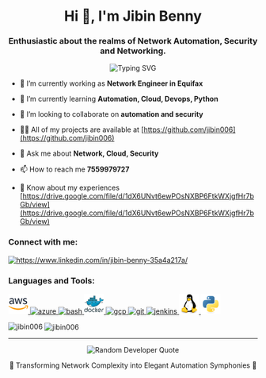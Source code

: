 <h1 align="center">Hi 👋, I'm Jibin Benny</h1>
<h3 align="center">Enthusiastic about the realms of Network Automation, Security and Networking.</h3>

<div align="center">
  <img src="https://readme-typing-svg.demolab.com?font=Fira+Code&pause=1000&color=2196F3&center=true&width=1000&lines=Network+Engineer+%7C+Cloud+Security+Enthusiast+%7C+AI+%26+Automation+Advocate" alt="Typing SVG" />
</div>


- 🔭 I’m currently working as **Network Engineer in Equifax**

- 🌱 I’m currently learning **Automation, Cloud, Devops, Python**

- 💞️ I’m looking to collaborate on **automation and security**

- 👨‍💻 All of my projects are available at [https://github.com/jibin006](https://github.com/jibin006)

- 💬 Ask me about **Network, Cloud, Security**

- 📫 How to reach me **7559979727**

- 📄 Know about my experiences [https://drive.google.com/file/d/1dX6UNvt6ewPOsNXBP6FtkWXjgfHr7bGb/view](https://drive.google.com/file/d/1dX6UNvt6ewPOsNXBP6FtkWXjgfHr7bGb/view)

<h3 align="left">Connect with me:</h3>
<p align="left">
<a href="https://www.linkedin.com/in/jibin-benny-35a4a217a/" target="blank"><img align="center" src="https://raw.githubusercontent.com/rahuldkjain/github-profile-readme-generator/master/src/images/icons/Social/linked-in-alt.svg" alt="https://www.linkedin.com/in/jibin-benny-35a4a217a/" height="30" width="40" /></a>
</p>

<h3 align="left">Languages and Tools:</h3>
<p align="left"> <a href="https://aws.amazon.com" target="_blank" rel="noreferrer"> <img src="https://raw.githubusercontent.com/devicons/devicon/master/icons/amazonwebservices/amazonwebservices-original-wordmark.svg" alt="aws" width="40" height="40"/> </a> <a href="https://azure.microsoft.com/en-in/" target="_blank" rel="noreferrer"> <img src="https://www.vectorlogo.zone/logos/microsoft_azure/microsoft_azure-icon.svg" alt="azure" width="40" height="40"/> </a> <a href="https://www.gnu.org/software/bash/" target="_blank" rel="noreferrer"> <img src="https://www.vectorlogo.zone/logos/gnu_bash/gnu_bash-icon.svg" alt="bash" width="40" height="40"/> </a> <a href="https://www.docker.com/" target="_blank" rel="noreferrer"> <img src="https://raw.githubusercontent.com/devicons/devicon/master/icons/docker/docker-original-wordmark.svg" alt="docker" width="40" height="40"/> </a> <a href="https://cloud.google.com" target="_blank" rel="noreferrer"> <img src="https://www.vectorlogo.zone/logos/google_cloud/google_cloud-icon.svg" alt="gcp" width="40" height="40"/> </a> <a href="https://git-scm.com/" target="_blank" rel="noreferrer"> <img src="https://www.vectorlogo.zone/logos/git-scm/git-scm-icon.svg" alt="git" width="40" height="40"/> </a> <a href="https://www.jenkins.io" target="_blank" rel="noreferrer"> <img src="https://www.vectorlogo.zone/logos/jenkins/jenkins-icon.svg" alt="jenkins" width="40" height="40"/> </a> <a href="https://www.linux.org/" target="_blank" rel="noreferrer"> <img src="https://raw.githubusercontent.com/devicons/devicon/master/icons/linux/linux-original.svg" alt="linux" width="40" height="40"/> </a> <a href="https://www.python.org" target="_blank" rel="noreferrer"> <img src="https://raw.githubusercontent.com/devicons/devicon/master/icons/python/python-original.svg" alt="python" width="40" height="40"/> </a> </p>

<p><img align="left" src="https://github-readme-stats.vercel.app/api/top-langs?username=jibin006&show_icons=true&locale=en&layout=compact" alt="jibin006" /></p>

<p>&nbsp;<img align="center" src="https://github-readme-stats.vercel.app/api?username=jibin006&show_icons=true&locale=en" alt="jibin006" /></p>

---

<div align="center">
  <img src="https://quotes-github-readme.vercel.app/api?type=horizontal&theme=radical" alt="Random Developer Quote" />
</div>

<p align="center">
  🔮 Transforming Network Complexity into Elegant Automation Symphonies 🚀
</p>
   
    
